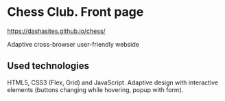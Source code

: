 # Chess Club. Front page

https://dashasites.github.io/chess/

Adaptive cross-browser user-friendly webside

## Used technologies
HTML5, CSS3 (Flex, Grid) and JavaScript. Adaptive design with interactive elements (buttons changing while hovering, popup with form).
